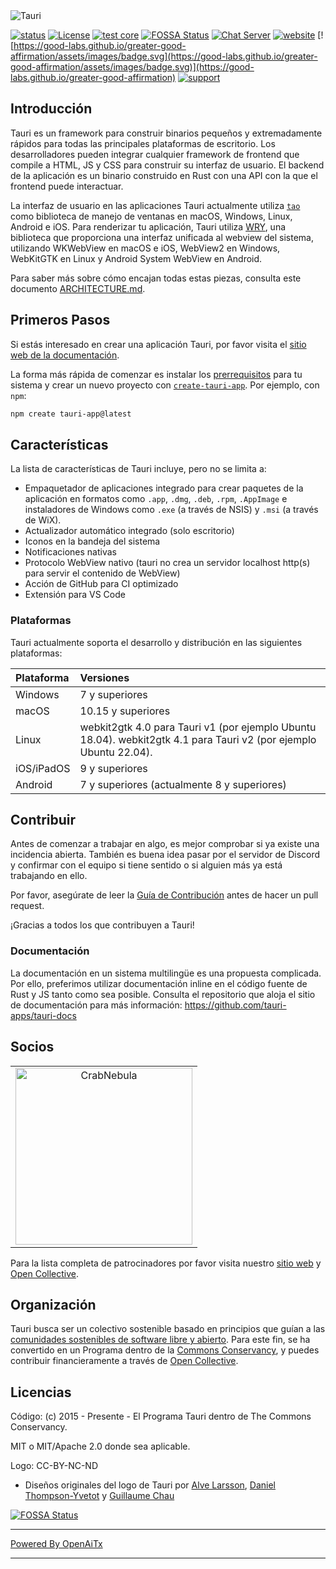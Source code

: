 <img src=".github/splash.png" alt="Tauri" />

[![status](https://img.shields.io/badge/status-estable-blue.svg)](https://github.com/tauri-apps/tauri/tree/dev)
[![License](https://img.shields.io/badge/License-MIT%20o%20Apache%202-green.svg)](https://opencollective.com/tauri)
[![test core](https://img.shields.io/github/actions/workflow/status/tauri-apps/tauri/test-core.yml?label=test%20core&logo=github)](https://github.com/tauri-apps/tauri/actions/workflows/test-core.yml)
[![FOSSA Status](https://app.fossa.com/api/projects/git%2Bgithub.com%2Ftauri-apps%2Ftauri.svg?type=shield)](https://app.fossa.com/projects/git%2Bgithub.com%2Ftauri-apps%2Ftauri?ref=badge_shield)
[![Chat Server](https://img.shields.io/badge/chat-discord-7289da.svg)](https://discord.gg/SpmNs4S)
[![website](https://img.shields.io/badge/website-tauri.app-purple.svg)](https://tauri.app)
[![https://good-labs.github.io/greater-good-affirmation/assets/images/badge.svg](https://good-labs.github.io/greater-good-affirmation/assets/images/badge.svg)](https://good-labs.github.io/greater-good-affirmation)
[![support](https://img.shields.io/badge/sponsor-Open%20Collective-blue.svg)](https://opencollective.com/tauri)

## Introducción

Tauri es un framework para construir binarios pequeños y extremadamente rápidos para todas las principales plataformas de escritorio. Los desarrolladores pueden integrar cualquier framework de frontend que compile a HTML, JS y CSS para construir su interfaz de usuario. El backend de la aplicación es un binario construido en Rust con una API con la que el frontend puede interactuar.

La interfaz de usuario en las aplicaciones Tauri actualmente utiliza [`tao`](https://docs.rs/tao) como biblioteca de manejo de ventanas en macOS, Windows, Linux, Android e iOS. Para renderizar tu aplicación, Tauri utiliza [WRY](https://github.com/tauri-apps/wry), una biblioteca que proporciona una interfaz unificada al webview del sistema, utilizando WKWebView en macOS e iOS, WebView2 en Windows, WebKitGTK en Linux y Android System WebView en Android.

Para saber más sobre cómo encajan todas estas piezas, consulta este documento [ARCHITECTURE.md](https://github.com/tauri-apps/tauri/blob/dev/ARCHITECTURE.md).

## Primeros Pasos

Si estás interesado en crear una aplicación Tauri, por favor visita el [sitio web de la documentación](https://tauri.app).

La forma más rápida de comenzar es instalar los [prerrequisitos](https://v2.tauri.app/start/prerequisites/) para tu sistema y crear un nuevo proyecto con [`create-tauri-app`](https://github.com/tauri-apps/create-tauri-app/#usage). Por ejemplo, con `npm`:

```sh
npm create tauri-app@latest
```

## Características

La lista de características de Tauri incluye, pero no se limita a:

- Empaquetador de aplicaciones integrado para crear paquetes de la aplicación en formatos como `.app`, `.dmg`, `.deb`, `.rpm`, `.AppImage` e instaladores de Windows como `.exe` (a través de NSIS) y `.msi` (a través de WiX).
- Actualizador automático integrado (solo escritorio)
- Iconos en la bandeja del sistema
- Notificaciones nativas
- Protocolo WebView nativo (tauri no crea un servidor localhost http(s) para servir el contenido de WebView)
- Acción de GitHub para CI optimizado
- Extensión para VS Code

### Plataformas

Tauri actualmente soporta el desarrollo y distribución en las siguientes plataformas:

| Plataforma | Versiones                                                                                                         |
| :--------- | :--------------------------------------------------------------------------------------------------------------- |
| Windows    | 7 y superiores                                                                                                   |
| macOS      | 10.15 y superiores                                                                                               |
| Linux      | webkit2gtk 4.0 para Tauri v1 (por ejemplo Ubuntu 18.04). webkit2gtk 4.1 para Tauri v2 (por ejemplo Ubuntu 22.04).|
| iOS/iPadOS | 9 y superiores                                                                                                   |
| Android    | 7 y superiores (actualmente 8 y superiores)                                                                      |

## Contribuir

Antes de comenzar a trabajar en algo, es mejor comprobar si ya existe una incidencia abierta. También es buena idea pasar por el servidor de Discord y confirmar con el equipo si tiene sentido o si alguien más ya está trabajando en ello.

Por favor, asegúrate de leer la [Guía de Contribución](./.github/CONTRIBUTING.md) antes de hacer un pull request.

¡Gracias a todos los que contribuyen a Tauri!

### Documentación

La documentación en un sistema multilingüe es una propuesta complicada. Por ello, preferimos utilizar documentación inline en el código fuente de Rust y JS tanto como sea posible. Consulta el repositorio que aloja el sitio de documentación para más información: <https://github.com/tauri-apps/tauri-docs>

## Socios

<table>
  <tbody>
    <tr>
      <td align="center" valign="middle">
        <a href="https://crabnebula.dev" target="_blank">
          <img src=".github/sponsors/crabnebula.svg" alt="CrabNebula" width="283">
        </a>
      </td>
    </tr>
  </tbody>
</table>

Para la lista completa de patrocinadores por favor visita nuestro [sitio web](https://tauri.app#sponsors) y [Open Collective](https://opencollective.com/tauri).

## Organización

Tauri busca ser un colectivo sostenible basado en principios que guían a las [comunidades sostenibles de software libre y abierto](https://sfosc.org). Para este fin, se ha convertido en un Programa dentro de la [Commons Conservancy](https://commonsconservancy.org/), y puedes contribuir financieramente a través de [Open Collective](https://opencollective.com/tauri).

## Licencias

Código: (c) 2015 - Presente - El Programa Tauri dentro de The Commons Conservancy.

MIT o MIT/Apache 2.0 donde sea aplicable.

Logo: CC-BY-NC-ND

- Diseños originales del logo de Tauri por [Alve Larsson](https://alve.io/), [Daniel Thompson-Yvetot](https://github.com/nothingismagick) y [Guillaume Chau](https://github.com/akryum)

[![FOSSA Status](https://app.fossa.com/api/projects/git%2Bgithub.com%2Ftauri-apps%2Ftauri.svg?type=large)](https://app.fossa.com/projects/git%2Bgithub.com%2Ftauri-apps%2Ftauri?ref=badge_large)


---

[Powered By OpenAiTx](https://github.com/OpenAiTx/OpenAiTx)

---